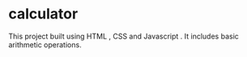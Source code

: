 # calculator
This project built using HTML , CSS and Javascript . It includes basic arithmetic operations.
